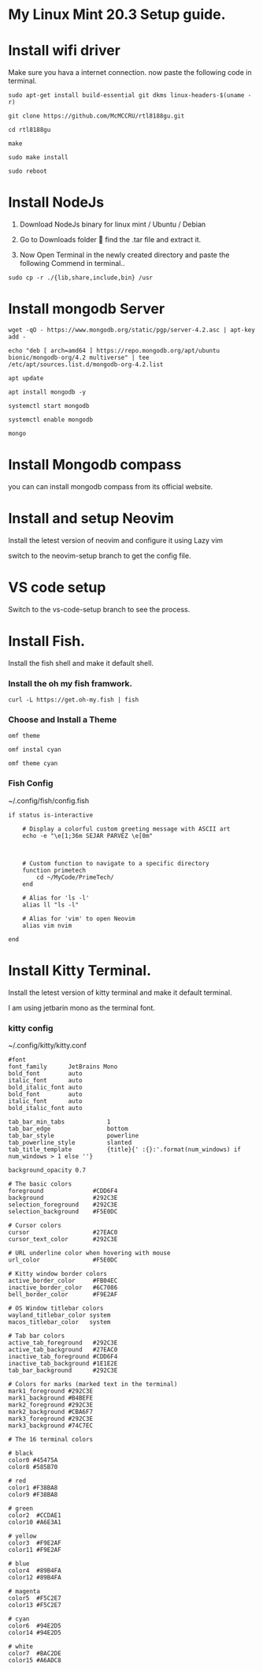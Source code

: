 # My Linux Mint 20.3 Setup guide.

# Install wifi driver

Make sure you hava a internet connection. now paste the following code in terminal.

```
sudo apt-get install build-essential git dkms linux-headers-$(uname -r)
```

```
git clone https://github.com/McMCCRU/rtl8188gu.git
```

```
cd rtl8188gu
```

```
make
```

```
sudo make install
```

```
sudo reboot
```

# Install NodeJs

1.  Download NodeJs binary for linux mint / Ubuntu / Debian

2.  Go to Downloads folder 📂 find the .tar file and extract it.

3.  Now Open Terminal in the newly created directory and paste the following Commend in terminal..

```
sudo cp -r ./{lib,share,include,bin} /usr
```

# Install mongodb Server

```
wget -qO - https://www.mongodb.org/static/pgp/server-4.2.asc | apt-key add -
```

```
echo "deb [ arch=amd64 ] https://repo.mongodb.org/apt/ubuntu bionic/mongodb-org/4.2 multiverse" | tee /etc/apt/sources.list.d/mongodb-org-4.2.list
```

```
apt update
```

```
apt install mongodb -y
```

```
systemctl start mongodb
```

```
systemctl enable mongodb
```

```
mongo
```

# Install Mongodb compass

you can can install mongodb compass from its official website.

# Install and setup Neovim

Install the letest version of neovim and configure it using Lazy vim

switch to the neovim-setup branch to get the config file.

# VS code setup

Switch to the vs-code-setup branch to see the process.

# Install Fish.

Install the fish shell and make it default shell.

### Install the oh my fish framwork.

```
curl -L https://get.oh-my.fish | fish
```

### Choose and Install a Theme

```
omf theme
```

```
omf instal cyan
```

```
omf theme cyan
```

### Fish Config

~/.config/fish/config.fish

```
if status is-interactive

    # Display a colorful custom greeting message with ASCII art
    echo -e "\e[1;36m SEJAR PARVEZ \e[0m"



    # Custom function to navigate to a specific directory
    function primetech
        cd ~/MyCode/PrimeTech/
    end

    # Alias for 'ls -l'
    alias ll "ls -l"

    # Alias for 'vim' to open Neovim
    alias vim nvim

end
```

# Install Kitty Terminal.

Install the letest version of kitty terminal and make it default terminal.

I am using jetbarin mono as the terminal font.

### kitty config

~/.config/kitty/kitty.conf

```
#font
font_family      JetBrains Mono
bold_font        auto
italic_font      auto
bold_italic_font auto
bold_font        auto
italic_font      auto
bold_italic_font auto

tab_bar_min_tabs            1
tab_bar_edge                bottom
tab_bar_style               powerline
tab_powerline_style         slanted
tab_title_template          {title}{' :{}:'.format(num_windows) if num_windows > 1 else ''}

background_opacity 0.7

# The basic colors
foreground              #CDD6F4
background              #292C3E
selection_foreground    #292C3E
selection_background    #F5E0DC

# Cursor colors
cursor                  #27EAC0
cursor_text_color       #292C3E

# URL underline color when hovering with mouse
url_color               #F5E0DC

# Kitty window border colors
active_border_color     #FB04EC
inactive_border_color   #6C7086
bell_border_color       #F9E2AF

# OS Window titlebar colors
wayland_titlebar_color system
macos_titlebar_color   system

# Tab bar colors
active_tab_foreground   #292C3E
active_tab_background   #27EAC0
inactive_tab_foreground #CDD6F4
inactive_tab_background #1E1E2E
tab_bar_background      #292C3E

# Colors for marks (marked text in the terminal)
mark1_foreground #292C3E
mark1_background #B4BEFE
mark2_foreground #292C3E
mark2_background #CBA6F7
mark3_foreground #292C3E
mark3_background #74C7EC

# The 16 terminal colors

# black
color0 #45475A
color8 #585B70

# red
color1 #F38BA8
color9 #F38BA8

# green
color2  #CCDAE1
color10 #A6E3A1

# yellow
color3  #F9E2AF
color11 #F9E2AF

# blue
color4  #89B4FA
color12 #89B4FA

# magenta
color5  #F5C2E7
color13 #F5C2E7

# cyan
color6  #94E2D5
color14 #94E2D5

# white
color7  #BAC2DE
color15 #A6ADC8
```
